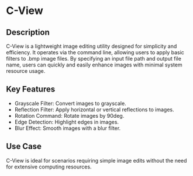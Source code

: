 # C-View

## Description
  C-View is a lightweight image editing utility designed for simplicity and efficiency. It operates via the command line, allowing users to apply basic filters to 
  .bmp image files. By specifying an input file path and output file name, users can quickly and easily enhance images with minimal system resource usage.

## Key Features
  - Grayscale Filter: Convert images to grayscale.
  - Reflection Filter: Apply horizontal or vertical reflections to images.
  - Rotation Command: Rotate images by 90deg.
  - Edge Detection: Highlight edges in images.
  - Blur Effect: Smooth images with a blur filter.

## Use Case
  C-View is ideal for scenarios requiring simple image edits without the need for extensive computing resources. 

